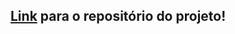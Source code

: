 ## [Link](https://github.com/Lucas-Almeida-SD/Trybe-Projeto_3-Pixels_Art) para o repositório do projeto!